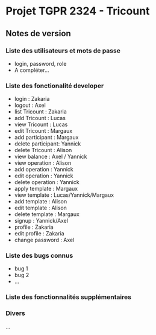 # Projet TGPR 2324 - Tricount

## Notes de version

### Liste des utilisateurs et mots de passe

  * login, password, role
  * A compléter...

### Liste des fonctionalité developer
 
  * login           :      Zakaria
  * logout          :      Axel
  * list Tricount   :      Zakaria
  * add Tricount    :      Lucas
  * view Tricount   :      Lucas
  * edit Tricount   :      Margaux
  * add participant :      Margaux
  * delete participant:    Yannick
  * delete Tricount   :    Alison
  * view balance      :    Axel / Yannick
  * view operation    :    Alison
  * add operation     :   Yannick
  * edit operation    :    Yannick
  * delete operation  :    Yannick
  * apply template    :    Margaux
  * view template     :    Lucas/Yannick/Margaux
  * add template      :    Alison
  * edit template     :    Alison
  * delete template   :   Margaux
  * signup            :   Yannick/Axel
  * profile           :   Zakaria
  * edit profile      :    Zakaria
  * change password   :    Axel
### Liste des bugs connus

  * bug 1
  * bug 2
  * ...

### Liste des fonctionnalités supplémentaires

### Divers

...

